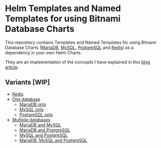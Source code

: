 # Helm Templates and Named Templates for using Bitnami Database Charts

This repository contains Templates and Named Templates for using Bitnami Database Charts ([MariaDB](https://artifacthub.io/packages/helm/bitnami/mariadb), [MySQL](https://artifacthub.io/packages/helm/bitnami/mysql), [PostgreSQL](https://artifacthub.io/packages/helm/bitnami/postgresql) and [Redis](https://artifacthub.io/packages/helm/bitnami/redis)) as a dependency in your own Helm Charts.

They are an implementation of the concepts I have explained in this [blog article](https://blog.knell.it/best-way-to-use-bitnamis-database-helm-charts/).

## Variants [WIP]

- [Redis](https://github.com/christianknell/helm-templates-for-bitnami/tree/main/redis)
- [One database](https://github.com/christianknell/helm-templates-for-bitnami/tree/main/one-database/)
  - [MariaDB only](https://github.com/christianknell/helm-templates-for-bitnami/tree/main/one-database/mariadb-only)
  - [MySQL only](https://github.com/christianknell/helm-templates-for-bitnami/tree/main/one-database/mysql-only)
  - [PostgreSQL only](https://github.com/christianknell/helm-templates-for-bitnami/tree/main/one-database/postgresql-only)
- [Multiple databases](https://github.com/christianknell/helm-templates-for-bitnami/tree/main/multiple-databases/)
  - [MariaDB and MySQL](https://github.com/christianknell/helm-templates-for-bitnami/tree/main/multiple-databases/mariadb-and-mysql)
  - [MariaDB and PostgreSQL](https://github.com/christianknell/helm-templates-for-bitnami/tree/main/multiple-databases/mariadb-and-postgresql)
  - [MySQL and PostgreSQL](https://github.com/christianknell/helm-templates-for-bitnami/tree/main/multiple-databases/mysql-and-postgresql)
  - [MariaDB, MySQL and PostgreSQL](https://github.com/christianknell/helm-templates-for-bitnami/tree/main/multiple-databases/mariadb-mysql-and-postgresql)
